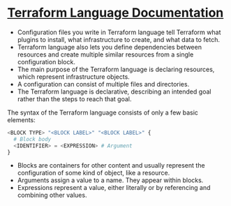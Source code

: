 # [Terraform Language Documentation](https://developer.hashicorp.com/terraform/language)

- Configuration files you write in Terraform language tell Terraform what plugins to install,
 what infrastructure to create, and what data to fetch.
- Terraform language also lets you define dependencies between resources and create multiple
 similar resources from a single configuration block.
- The main purpose of the Terraform language is declaring resources, which represent infrastructure objects.
- A configuration can consist of multiple files and directories.
- The Terraform language is declarative, describing an intended goal rather than the steps to reach that goal.

The syntax of the Terraform language consists of only a few basic elements:

```terraform
<BLOCK TYPE> "<BLOCK LABEL>" "<BLOCK LABEL>" {
  # Block body
  <IDENTIFIER> = <EXPRESSION> # Argument
}
```

- Blocks are containers for other content and usually represent the configuration of some kind of object,
 like a resource.
- Arguments assign a value to a name. They appear within blocks.
- Expressions represent a value, either literally or by referencing and combining other values.

